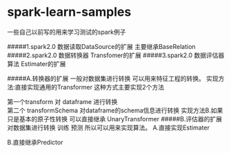 # spark-learn-samples
一些自己以前写的用来学习测试的spark例子

#####1.spark2.0 数据读取DataSource的扩展 主要继承BaseRelation
#####2.spark2.0 数据转换器 Transfomer的扩展
#####3.spark2.0 数据评估器算法 Estimater的扩展

#####A.转换器的扩展  一般对数据集进行转换 可以用来特征工程的转换。
实现方法:直接实现通用的Transformer
这种方式主要实现2个方法 

第一个transform 对 dataframe 进行转换  
第二个 transformSchema 对dataframe的schema信息进行转换 
实现方法B.如果只是基本的原子性转换 可以直接继承 UnaryTransformer
#####B.评估器的扩展  对数据集进行转换 训练 预测 所以可以用来实现算法。 
A.直接实现Estimater 

B.直接继承Predictor 



